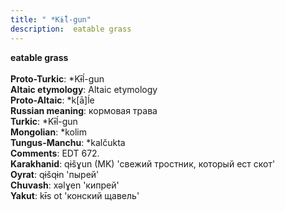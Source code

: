 ```yaml
---
title: " *Kɨ̄ĺ-gun"
description:  eatable grass
---
```

<strong> eatable grass</strong><br><br>
<strong>Proto-Turkic</strong>:  *Kɨ̄ĺ-gun<br>
<strong>Altaic etymology</strong>:  Altaic etymology<br>
<strong> Proto-Altaic</strong>:  *k[ā]ĺe<br>
<strong>Russian meaning</strong>:  кормовая трава<br>
<strong>Turkic</strong>:  *Kɨ̄ĺ-gun<br>
<strong>Mongolian</strong>:  *kolim<br>
<strong>Tungus-Manchu</strong>:  *kalčukta<br>
<strong>Comments</strong>:  EDT 672.<br>
<strong>Karakhanid</strong>:  qɨšɣun (MK) 'свежий тростник, который ест скот'<br>
<strong>Oyrat</strong>:  qɨšqɨn 'пырей'<br>
<strong>Chuvash</strong>:  xǝlɣen 'кипрей'<br>
<strong>Yakut</strong>:  kɨ̄s ot 'конский щавель'<br>


